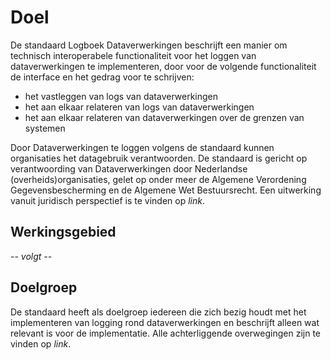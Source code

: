 # Doel

De standaard Logboek Dataverwerkingen beschrijft een manier om technisch interoperabele functionaliteit voor het
loggen van dataverwerkingen te implementeren, door voor de volgende functionaliteit de interface en het gedrag voor te schrijven:

- het vastleggen van logs van dataverwerkingen
- het aan elkaar relateren van logs van dataverwerkingen
- het aan elkaar relateren van dataverwerkingen over de grenzen van systemen

Door Dataverwerkingen te loggen volgens de standaard kunnen organisaties het datagebruik verantwoorden. De standaard is gericht op verantwoording van Dataverwerkingen door Nederlandse (overheids)organisaties, gelet op onder meer de Algemene Verordening Gegevensbescherming en de Algemene Wet Bestuursrecht. Een uitwerking vanuit juridisch perspectief is te vinden op *link*.


## Werkingsgebied

*-- volgt --*


## Doelgroep

De standaard heeft als doelgroep iedereen die zich bezig houdt met het implementeren van logging rond dataverwerkingen en beschrijft alleen wat relevant is voor de implementatie. Alle achterliggende overwegingen zijn te vinden op *link*.
